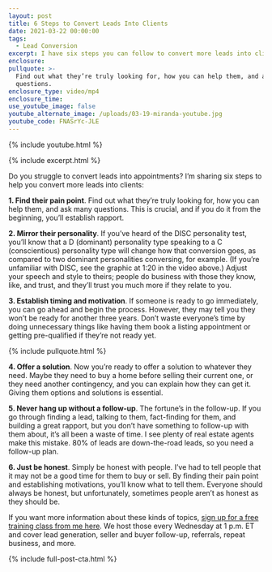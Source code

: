 ```yaml
---
layout: post
title: 6 Steps to Convert Leads Into Clients
date: 2021-03-22 00:00:00
tags:
  - Lead Conversion
excerpt: I have six steps you can follow to convert more leads into clients.
enclosure:
pullquote: >-
  Find out what they’re truly looking for, how you can help them, and ask many
  questions.
enclosure_type: video/mp4
enclosure_time:
use_youtube_image: false
youtube_alternate_image: /uploads/03-19-miranda-youtube.jpg
youtube_code: FNASrYc-JLE
---
```

{% include youtube.html %}

{% include excerpt.html %}

Do you struggle to convert leads into appointments? I’m sharing six steps to help you convert more leads into clients:

**1\. Find their pain point**. Find out what they’re truly looking for, how you can help them, and ask many questions. This is crucial, and if you do it from the beginning, you’ll establish rapport.

**2\. Mirror their personality**. If you’ve heard of the DISC personality test, you’ll know that a D (dominant) personality type speaking to a C (conscientious) personality type will change how that conversion goes, as compared to two dominant personalities conversing, for example. (If you’re unfamiliar with DISC, see the graphic at 1:20 in the video above.) Adjust your speech and style to theirs; people do business with those they know, like, and trust, and they’ll trust you much more if they relate to you.

**3\. Establish timing and motivation**. If someone is ready to go immediately, you can go ahead and begin the process. However, they may tell you they won’t be ready for another three years. Don’t waste everyone’s time by doing unnecessary things like having them book a listing appointment or getting pre-qualified if they’re not ready yet.

{% include pullquote.html %}

**4\. Offer a solution**. Now you’re ready to offer a solution to whatever they need. Maybe they need to buy a home before selling their current one, or they need another contingency, and you can explain how they can get it. Giving them options and solutions is essential.

**5\. Never hang up without a follow-up**. The fortune’s in the follow-up. If you go through finding a lead, talking to them, fact-finding for them, and building a great rapport, but you don’t have something to follow-up with them about, it’s all been a waste of time. I see plenty of real estate agents make this mistake. 80% of leads are down-the-road leads, so you need a follow-up plan.

**6\. Just be honest**. Simply be honest with people. I’ve had to tell people that it may not be a good time for them to buy or sell. By finding their pain point and establishing motivations, you’ll know what to tell them. Everyone should always be honest, but unfortunately, sometimes people aren’t as honest as they should be.

If you want more information about these kinds of topics, <u><a target="_blank" rel="noopener" href="https://register.gotowebinar.com/register/7774288690895853068">sign up for a free training class from me here</a></u>. We host those every Wednesday at 1 p.m. ET and cover lead generation, seller and buyer follow-up, referrals, repeat business, and more.

{% include full-post-cta.html %}
